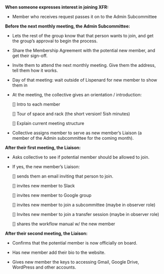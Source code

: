 **When someone expresses interest in joining XFR:**

* Member who receives request passes it on to the Admin Subcommittee

 **Before the next monthly meeting, the Admin Subcommittee:**

* Lets the rest of the group know that that person wants to join, and get the group’s approval to begin the process.

* Share the Membership Agreement with the potential new member, and get their sign-off.

* Invite them to attend the next monthly meeting. Give them the address, tell them how it works. 

* Day of that meeting: wait outside of Lispenard for new member to show them in

* At the meeting, the collective gives an orientation / introduction:

    [] Intro to each member

    [] Tour of space and rack (the short version! 5ish minutes)

    [] Explain current meeting structure

* Collective assigns member to serve as new member’s Liaison (a member of the Admin subcommittee for the coming month).

**After their first meeting, the Liaison:**

* Asks collective to see if potential member should be allowed to join.

* If yes, the new member’s Liaison:

    [] sends them an email inviting that person to join. 

    [] invites new member to Slack

    [] invites new member to Google group

    [] invites new member to join a subcommittee (maybe in observer role)

    [] Invites new member to join a transfer session (maybe in observer role)

    [] shares the workflow manual w/ the new member

**After their second meeting, the Liaison:**

* Confirms that the potential member is now officially on board.

* Has new member add their bio to the website.

* Gives new member the keys to accessing Gmail, Google Drive, WordPress and other accounts. 

